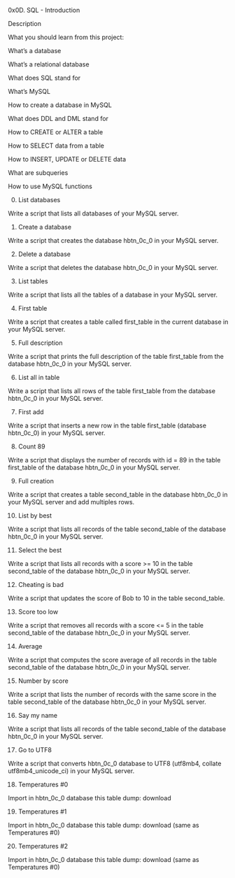 0x0D. SQL - Introduction

Description

What you should learn from this project:



What’s a database

What’s a relational database

What does SQL stand for

What’s MySQL

How to create a database in MySQL

What does DDL and DML stand for

How to CREATE or ALTER a table

How to SELECT data from a table

How to INSERT, UPDATE or DELETE data

What are subqueries

How to use MySQL functions

0. List databases

Write a script that lists all databases of your MySQL server.

1. Create a database

Write a script that creates the database hbtn_0c_0 in your MySQL server.

2. Delete a database

Write a script that deletes the database hbtn_0c_0 in your MySQL server.

3. List tables

Write a script that lists all the tables of a database in your MySQL server.

4. First table

Write a script that creates a table called first_table in the current database in your MySQL server.

5. Full description

Write a script that prints the full description of the table first_table from the database hbtn_0c_0 in your MySQL server.

6. List all in table

Write a script that lists all rows of the table first_table from the database hbtn_0c_0 in your MySQL server.

7. First add

Write a script that inserts a new row in the table first_table (database hbtn_0c_0) in your MySQL server.

8. Count 89

Write a script that displays the number of records with id = 89 in the table first_table of the database hbtn_0c_0 in your MySQL server.

9. Full creation

Write a script that creates a table second_table in the database hbtn_0c_0 in your MySQL server and add multiples rows.

10. List by best

Write a script that lists all records of the table second_table of the database hbtn_0c_0 in your MySQL server.

11. Select the best

Write a script that lists all records with a score >= 10 in the table second_table of the database hbtn_0c_0 in your MySQL server.

12. Cheating is bad

Write a script that updates the score of Bob to 10 in the table second_table.

13. Score too low

Write a script that removes all records with a score <= 5 in the table second_table of the database hbtn_0c_0 in your MySQL server.

14. Average

Write a script that computes the score average of all records in the table second_table of the database hbtn_0c_0 in your MySQL server.

15. Number by score

Write a script that lists the number of records with the same score in the table second_table of the database hbtn_0c_0 in your MySQL server.

16. Say my name

Write a script that lists all records of the table second_table of the database hbtn_0c_0 in your MySQL server.

17. Go to UTF8

Write a script that converts hbtn_0c_0 database to UTF8 (utf8mb4, collate utf8mb4_unicode_ci) in your MySQL server.

18. Temperatures #0

Import in hbtn_0c_0 database this table dump: download

19. Temperatures #1

Import in hbtn_0c_0 database this table dump: download (same as Temperatures #0)

20. Temperatures #2

Import in hbtn_0c_0 database this table dump: download (same as Temperatures #0)
